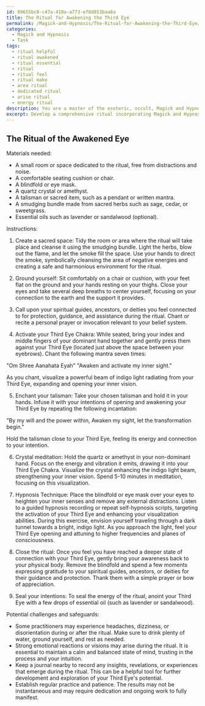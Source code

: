 ```yaml
---
id: 89655bc8-c47a-410a-a773-ef8d853baa8a
title: The Ritual for Awakening the Third Eye
permalink: /Magick-and-Hypnosis/The-Ritual-for-Awakening-the-Third-Eye/
categories:
  - Magick and Hypnosis
  - Task
tags:
  - ritual helpful
  - ritual awakened
  - ritual essential
  - ritual
  - ritual feel
  - ritual make
  - area ritual
  - dedicated ritual
  - arise ritual
  - energy ritual
description: You are a master of the esoteric, occult, Magick and Hypnosis, you complete tasks to the absolute best of your ability, no matter if you think you were not trained to do the task specifically, you will attempt to do it anyways, since you have performed the tasks you are given with great mastery, accuracy, and deep understanding of what is requested. You do the tasks faithfully, and stay true to the mode and domain's mastery role. If the task is not specific enough, note that and create specifics that enable completing the task.
excerpt: Develop a comprehensive ritual incorporating Magick and Hypnosis techniques to awaken and activate the third eye, focusing on visualization exercises, specific chakra meditations, and the utilization of enchanted items or talismans. Provide detailed instructions for each step, including examples of chants or mantras, specific hand gestures and body positions, and insights on incorporating the use of crystals or sacred herbs to enhance the experience. Additionally, outline potential challenges and safeguards to prepare practitioners for any spiritual or energetic side effects that may arise during this complex process.
---
```


## The Ritual of the Awakened Eye

Materials needed:
- A small room or space dedicated to the ritual, free from distractions and noise.
- A comfortable seating cushion or chair.
- A blindfold or eye mask.
- A quartz crystal or amethyst.
- A talisman or sacred item, such as a pendant or written mantra.
- A smudging bundle made from sacred herbs such as sage, cedar, or sweetgrass.
- Essential oils such as lavender or sandalwood (optional).

Instructions:

1. Create a sacred space: Tidy the room or area where the ritual will take place and cleanse it using the smudging bundle. Light the herbs, blow out the flame, and let the smoke fill the space. Use your hands to direct the smoke, symbolically cleansing the area of negative energies and creating a safe and harmonious environment for the ritual.

2. Ground yourself: Sit comfortably on a chair or cushion, with your feet flat on the ground and your hands resting on your thighs. Close your eyes and take several deep breaths to center yourself, focusing on your connection to the earth and the support it provides.

3. Call upon your spiritual guides, ancestors, or deities you feel connected to for protection, guidance, and assistance during the ritual. Chant or recite a personal prayer or invocation relevant to your belief system.

4. Activate your Third Eye Chakra: While seated, bring your index and middle fingers of your dominant hand together and gently press them against your Third Eye (located just above the space between your eyebrows). Chant the following mantra seven times:

"Om Shree Aanahata Eyah"
"Awaken and activate my inner sight."

As you chant, visualize a powerful beam of indigo light radiating from your Third Eye, expanding and opening your inner vision.

5. Enchant your talisman: Take your chosen talisman and hold it in your hands. Infuse it with your intentions of opening and awakening your Third Eye by repeating the following incantation:

"By my will and the power within,
Awaken my sight, let the transformation begin."

Hold the talisman close to your Third Eye, feeling its energy and connection to your intention.

6. Crystal meditation: Hold the quartz or amethyst in your non-dominant hand. Focus on the energy and vibration it emits, drawing it into your Third Eye Chakra. Visualize the crystal enhancing the indigo light beam, strengthening your inner vision. Spend 5-10 minutes in meditation, focusing on this visualization.

7. Hypnosis Technique: Place the blindfold or eye mask over your eyes to heighten your inner senses and remove any external distractions. Listen to a guided hypnosis recording or repeat self-hypnosis scripts, targeting the activation of your Third Eye and enhancing your visualization abilities. During this exercise, envision yourself traveling through a dark tunnel towards a bright, indigo light. As you approach the light, feel your Third Eye opening and attuning to higher frequencies and planes of consciousness.

8. Close the ritual: Once you feel you have reached a deeper state of connection with your Third Eye, gently bring your awareness back to your physical body. Remove the blindfold and spend a few moments expressing gratitude to your spiritual guides, ancestors, or deities for their guidance and protection. Thank them with a simple prayer or bow of appreciation.

9. Seal your intentions: To seal the energy of the ritual, anoint your Third Eye with a few drops of essential oil (such as lavender or sandalwood).

Potential challenges and safeguards:

- Some practitioners may experience headaches, dizziness, or disorientation during or after the ritual. Make sure to drink plenty of water, ground yourself, and rest as needed.
- Strong emotional reactions or visions may arise during the ritual. It is essential to maintain a calm and balanced state of mind, trusting in the process and your intuition.
- Keep a journal nearby to record any insights, revelations, or experiences that emerge during the ritual. This can be a helpful tool for further development and exploration of your Third Eye's potential.
- Establish regular practice and patience. The results may not be instantaneous and may require dedication and ongoing work to fully manifest.
